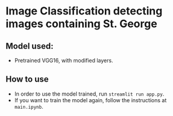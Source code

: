 # Image Classification detecting images containing St. George

## Model used:
- Pretrained VGG16, with modified layers.

## How to use
- In order to use the model trained, run `streamlit run app.py`.
- If you want to train the model again, follow the instructions at `main.ipynb`.